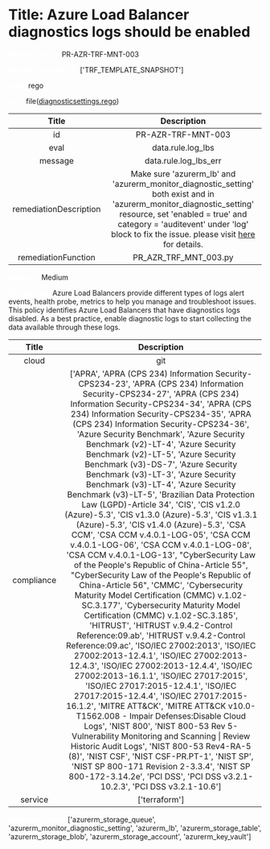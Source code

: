 



# Title: Azure Load Balancer diagnostics logs should be enabled


***<font color="white">Master Test Id:</font>*** PR-AZR-TRF-MNT-003

***<font color="white">Master Snapshot Id:</font>*** ['TRF_TEMPLATE_SNAPSHOT']

***<font color="white">type:</font>*** rego

***<font color="white">rule:</font>*** file([diagnosticsettings.rego])  
  
  
  
  

|Title|Description|
| :---: | :---: |
|id|PR-AZR-TRF-MNT-003|
|eval|data.rule.log_lbs|
|message|data.rule.log_lbs_err|
|remediationDescription|Make sure 'azurerm_lb' and 'azurerm_monitor_diagnostic_setting' both exist and in 'azurerm_monitor_diagnostic_setting' resource, set 'enabled = true' and category = 'auditevent' under 'log' block to fix the issue. please visit <a href='https://registry.terraform.io/providers/hashicorp/azurerm/latest/docs/resources/monitor_diagnostic_setting#log' target='_blank'>here</a> for details.|
|remediationFunction|PR_AZR_TRF_MNT_003.py|


***<font color="white">Severity:</font>*** Medium

***<font color="white">Description:</font>*** Azure Load Balancers provide different types of logs alert events, health probe, metrics to help you manage and troubleshoot issues. This policy identifies Azure Load Balancers that have diagnostics logs disabled. As a best practice, enable diagnostic logs to start collecting the data available through these logs.  
  
  

|Title|Description|
| :---: | :---: |
|cloud|git|
|compliance|['APRA', 'APRA (CPS 234) Information Security-CPS234-23', 'APRA (CPS 234) Information Security-CPS234-27', 'APRA (CPS 234) Information Security-CPS234-34', 'APRA (CPS 234) Information Security-CPS234-35', 'APRA (CPS 234) Information Security-CPS234-36', 'Azure Security Benchmark', 'Azure Security Benchmark (v2)-LT-4', 'Azure Security Benchmark (v2)-LT-5', 'Azure Security Benchmark (v3)-DS-7', 'Azure Security Benchmark (v3)-LT-3', 'Azure Security Benchmark (v3)-LT-4', 'Azure Security Benchmark (v3)-LT-5', 'Brazilian Data Protection Law (LGPD)-Article 34', 'CIS', 'CIS v1.2.0 (Azure)-5.3', 'CIS v1.3.0 (Azure)-5.3', 'CIS v1.3.1 (Azure)-5.3', 'CIS v1.4.0 (Azure)-5.3', 'CSA CCM', 'CSA CCM v.4.0.1-LOG-05', 'CSA CCM v.4.0.1-LOG-06', 'CSA CCM v.4.0.1-LOG-08', 'CSA CCM v.4.0.1-LOG-13', "CyberSecurity Law of the People's Republic of China-Article 55", "CyberSecurity Law of the People's Republic of China-Article 56", 'CMMC', 'Cybersecurity Maturity Model Certification (CMMC) v.1.02-SC.3.177', 'Cybersecurity Maturity Model Certification (CMMC) v.1.02-SC.3.185', 'HITRUST', 'HITRUST v.9.4.2-Control Reference:09.ab', 'HITRUST v.9.4.2-Control Reference:09.ac', 'ISO/IEC 27002:2013', 'ISO/IEC 27002:2013-12.4.1', 'ISO/IEC 27002:2013-12.4.3', 'ISO/IEC 27002:2013-12.4.4', 'ISO/IEC 27002:2013-16.1.1', 'ISO/IEC 27017:2015', 'ISO/IEC 27017:2015-12.4.1', 'ISO/IEC 27017:2015-12.4.4', 'ISO/IEC 27017:2015-16.1.2', 'MITRE ATT&CK', 'MITRE ATT&CK v10.0-T1562.008 - Impair Defenses:Disable Cloud Logs', 'NIST 800', 'NIST 800-53 Rev 5-Vulnerability Monitoring and Scanning \| Review Historic Audit Logs', 'NIST 800-53 Rev4-RA-5 (8)', 'NIST CSF', 'NIST CSF-PR.PT-1', 'NIST SP', 'NIST SP 800-171 Revision 2-3.3.4', 'NIST SP 800-172-3.14.2e', 'PCI DSS', 'PCI DSS v3.2.1-10.2.3', 'PCI DSS v3.2.1-10.6']|
|service|['terraform']|


***<font color="white">Resource Types:</font>*** ['azurerm_storage_queue', 'azurerm_monitor_diagnostic_setting', 'azurerm_lb', 'azurerm_storage_table', 'azurerm_storage_blob', 'azurerm_storage_account', 'azurerm_key_vault']


[diagnosticsettings.rego]: https://github.com/prancer-io/prancer-compliance-test/tree/master/azure/terraform/diagnosticsettings.rego
